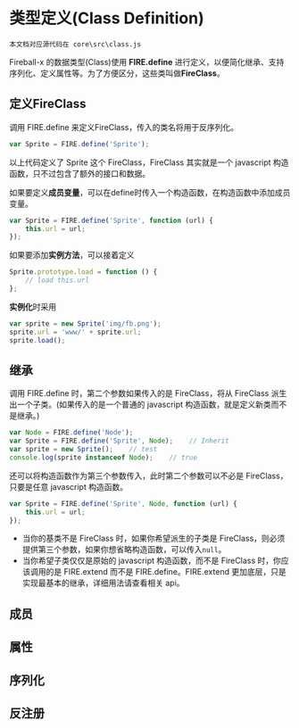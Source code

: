 # 类型定义(Class Definition)

`本文档对应源代码在 core\src\class.js`

Fireball-x 的数据类型(Class)使用 **FIRE.define** 进行定义，以便简化继承、支持序列化、定义属性等。为了方便区分，这些类叫做**FireClass**。

## 定义FireClass

调用 FIRE.define 来定义FireClass，传入的类名将用于反序列化。
```js
var Sprite = FIRE.define('Sprite');
```
以上代码定义了 Sprite 这个 FireClass，FireClass 其实就是一个 javascript 构造函数，只不过包含了额外的接口和数据。  
  
如果要定义**成员变量**，可以在define时传入一个构造函数，在构造函数中添加成员变量。
```js
var Sprite = FIRE.define('Sprite', function (url) {
    this.url = url;
});
```

如果要添加**实例方法**，可以接着定义
```js
Sprite.prototype.load = function () {
    // load this.url
};
```

**实例化**时采用
```js
var sprite = new Sprite('img/fb.png');
sprite.url = 'www/' + sprite.url;
sprite.load();
```

## 继承

调用 FIRE.define 时，第二个参数如果传入的是 FireClass，将从 FireClass 派生出一个子类。(如果传入的是一个普通的 javascript 构造函数，就是定义新类而不是继承。)
```js
var Node = FIRE.define('Node');
var Sprite = FIRE.define('Sprite', Node);    // Inherit
var sprite = new Sprite();    // test
console.log(sprite instanceof Node);    // true
```

还可以将构造函数作为第三个参数传入，此时第二个参数可以不必是 FireClass，只要是任意 javascript 构造函数。
```js
var Sprite = FIRE.define('Sprite', Node, function (url) {
    this.url = url;
});
```

- 当你的基类不是 FireClass 时，如果你希望派生的子类是 FireClass，则必须提供第三个参数，如果你想省略构造函数，可以传入`null`。
- 当你希望子类仅仅是原始的 javascript 构造函数，而不是 FireClass 时，你应该调用的是 FIRE.extend 而不是 FIRE.define。FIRE.extend 更加底层，只是实现最基本的继承，详细用法请查看相关 api。

## 成员

## 属性

## 序列化

## 反注册

